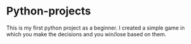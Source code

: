 # Python-projects
This is my first python project as a beginner. I created a simple game in which you make the decisions and you win/lose based on them.
